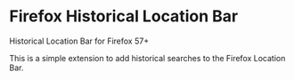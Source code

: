 # Firefox Historical Location Bar
Historical Location Bar for Firefox 57+

This is a simple extension to add historical searches to the Firefox Location Bar.
